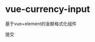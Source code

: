 # vue-currency-input
基于vue+element的金额格式化组件

<!DOCTYPE html>
<html lang="en">

<head>
    <meta charset="UTF-8">
    <meta name="viewport" content="width=device-width, initial-scale=1.0">
    <meta http-equiv="X-UA-Compatible" content="ie=edge">
    <title>Document</title>
    <script src="https://cdn.jsdelivr.net/npm/vue@2.5.17/dist/vue.js"></script>
    <script src="https://cdn.bootcss.com/accounting.js/0.4.1/accounting.js"></script>
    <!-- 引入样式 -->
    <link rel="stylesheet" href="https://unpkg.com/element-ui/lib/theme-chalk/index.css">
    <!-- 引入组件库 -->
    <script src="https://unpkg.com/element-ui/lib/index.js"></script>
</head>

<body>
    <div id="app">
        <div style="display:inline-block">
            <currency-input v-model="price" :decimal="4" style="width:200px;"></currency-input>
            <el-button type="primary" size="small" @click="cc">提交</el-button>
        </div>
    </div>
</body>

</html>
<script>
    Vue.component("currency-input", {
        template: '\
            <div class="el-input el-input--small">\
                <input class="el-input__inner"\
                    v-bind:value="formatValue"\
                    ref="input"\
                    v-on:input="updatevalue($event.target.value)"\
                    v-on:blur="onBlur"\
                    v-on:focus="selectAll"/>\
            </div>\
        ',
        props: {
            value: {
                type: [String, Number],
                default: 0,
                desc: '数值'
            },
            symbol: {
                type: String,
                default: '',
                desc: '货币标识符'
            },
            decimal: {
                type: Number,
                default: 2,
                desc: '小数位'
            }
        },
        data() {
            return {
                focused: false,
            }
        },
        computed: {
            formatValue() {
                if (this.focused) {
                    return accounting.unformat(this.value);
                } else {
                    return accounting.formatMoney(this.value, this.symbol, this.decimal);
                }
            }
        },
        methods: {
            updatevalue(value) {
                var formatvalue = accounting.unformat(value);
                this.$emit("input", formatvalue)
            },
            onBlur() {
                this.focused = false;
            },
            selectAll(event) {
                this.focused = true;
                setTimeout(() => {
                    event.target.select()
                }, 0)
            }
        },
    })
    new Vue({
        el: "#app",
        data() {
            return {
                price: ""
            }
        },
        created() {
            setTimeout(() => {
                this.price = 1100;
            }, 1000);
        },
        methods: {
            cc() {
                console.log(this.price)
            }
        },
    })
</script>
